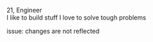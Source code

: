 21, Engineer
<br>
I like to build stuff
I love to solve tough problems

issue: changes are not reflected

<!-- PRS-START --> 

<!-- PRS-END -->
